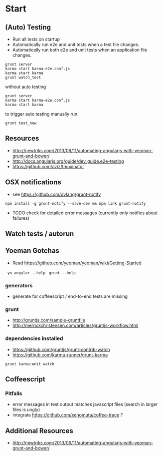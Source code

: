 Start
=========================

(Auto) Testing
-------------------------
* Run all tests on startup
* Automatically run e2e and unit tests when a test file changes.
* Automatically run both e2e and unit tests when an application file changes.

```
grunt server
karma start karma-e2e.conf.js
karma start karma
grunt watch_test
```

without auto testing
```
grunt server
karma start karma-e2e.conf.js
karma start karma
```

to trigger auto testing manually run:
```
grunt test_now
```

Resources
-------------------------
* http://newtriks.com/2013/06/11/automating-angularjs-with-yeoman-grunt-and-bower/
* http://docs.angularjs.org/guide/dev_guide.e2e-testing
* https://github.com/aziz/tmuxinator

OSX notifications
-------------------------

* see https://github.com/dylang/grunt-notify

```npm install -g grunt-notify --save-dev && npm link grunt-notify```

* TODO check for detailed error messages (currently only notifies about failures)


Watch tests / autorun
-------------------------



Yoeman Gotchas
-------------------------

* Read https://github.com/yeoman/yeoman/wiki/Getting-Started

``` yo angular --help```
``` grunt --help```

### generators

* generate for coffeescript / end-to-end tests are missing

### grunt

* http://gruntjs.com/sample-gruntfile
* http://merrickchristensen.com/articles/gruntjs-workflow.html


### dependencies installed

* https://github.com/gruntjs/grunt-contrib-watch
* https://github.com/karma-runner/grunt-karma

```grunt karma:unit watch```


Coffeescript
---------------------------

### Pitfalls

* error messages in test output matches javascript files (search in larger files is ungly)
* integrate https://github.com/xenomuta/coffee-trace ?





Additional Resources
---------------------------

* http://newtriks.com/2013/06/11/automating-angularjs-with-yeoman-grunt-and-bower/
